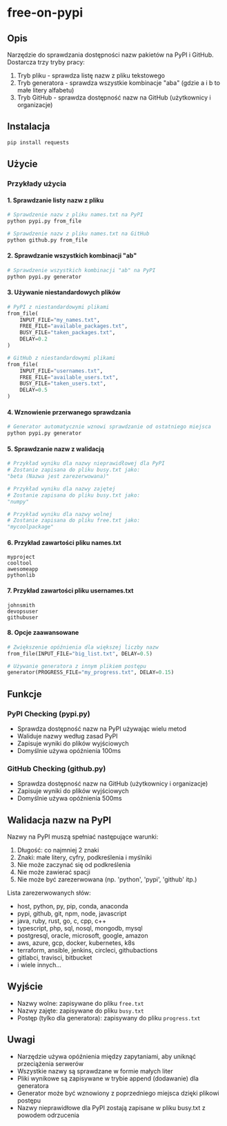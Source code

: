 # free-on-pypi

## Opis
Narzędzie do sprawdzania dostępności nazw pakietów na PyPI i GitHub. Dostarcza trzy tryby pracy:

1. Tryb pliku - sprawdza listę nazw z pliku tekstowego
2. Tryb generatora - sprawdza wszystkie kombinacje "aba" (gdzie a i b to małe litery alfabetu)
3. Tryb GitHub - sprawdza dostępność nazw na GitHub (użytkownicy i organizacje)

## Instalacja

```bash
pip install requests
```

## Użycie

### Przykłady użycia

#### 1. Sprawdzanie listy nazw z pliku
```bash
# Sprawdzenie nazw z pliku names.txt na PyPI
python pypi.py from_file

# Sprawdzenie nazw z pliku names.txt na GitHub
python github.py from_file
```

#### 2. Sprawdzanie wszystkich kombinacji "ab"
```bash
# Sprawdzenie wszystkich kombinacji "ab" na PyPI
python pypi.py generator
```

#### 3. Używanie niestandardowych plików
```python
# PyPI z niestandardowymi plikami
from_file(
    INPUT_FILE="my_names.txt",
    FREE_FILE="available_packages.txt",
    BUSY_FILE="taken_packages.txt",
    DELAY=0.2
)

# GitHub z niestandardowymi plikami
from_file(
    INPUT_FILE="usernames.txt",
    FREE_FILE="available_users.txt",
    BUSY_FILE="taken_users.txt",
    DELAY=0.5
)
```

#### 4. Wznowienie przerwanego sprawdzania
```bash
# Generator automatycznie wznowi sprawdzanie od ostatniego miejsca
python pypi.py generator
```

#### 5. Sprawdzanie nazw z walidacją
```python
# Przykład wyniku dla nazwy nieprawidłowej dla PyPI
# Zostanie zapisana do pliku busy.txt jako:
"beta (Nazwa jest zarezerwowana)"

# Przykład wyniku dla nazwy zajętej
# Zostanie zapisana do pliku busy.txt jako:
"numpy"

# Przykład wyniku dla nazwy wolnej
# Zostanie zapisana do pliku free.txt jako:
"mycoolpackage"
```

#### 6. Przykład zawartości pliku names.txt
```
myproject
cooltool
awesomeapp
pythonlib
```

#### 7. Przykład zawartości pliku usernames.txt
```
johnsmith
devopsuser
githubuser
```

#### 8. Opcje zaawansowane
```python
# Zwiększenie opóźnienia dla większej liczby nazw
from_file(INPUT_FILE="big_list.txt", DELAY=0.5)

# Używanie generatora z innym plikiem postępu
generator(PROGRESS_FILE="my_progress.txt", DELAY=0.15)
```

## Funkcje

### PyPI Checking (pypi.py)
- Sprawdza dostępność nazw na PyPI używając wielu metod
- Waliduje nazwy według zasad PyPI
- Zapisuje wyniki do plików wyjściowych
- Domyślnie używa opóźnienia 100ms

### GitHub Checking (github.py)
- Sprawdza dostępność nazw na GitHub (użytkownicy i organizacje)
- Zapisuje wyniki do plików wyjściowych
- Domyślnie używa opóźnienia 500ms

## Walidacja nazw na PyPI
Nazwy na PyPI muszą spełniać następujące warunki:
1. Długość: co najmniej 2 znaki
2. Znaki: małe litery, cyfry, podkreślenia i myślniki
3. Nie może zaczynać się od podkreślenia
4. Nie może zawierać spacji
5. Nie może być zarezerwowana (np. 'python', 'pypi', 'github' itp.)

Lista zarezerwowanych słów:
- host, python, py, pip, conda, anaconda
- pypi, github, git, npm, node, javascript
- java, ruby, rust, go, c, cpp, c++
- typescript, php, sql, nosql, mongodb, mysql
- postgresql, oracle, microsoft, google, amazon
- aws, azure, gcp, docker, kubernetes, k8s
- terraform, ansible, jenkins, circleci, githubactions
- gitlabci, travisci, bitbucket
- i wiele innych...

## Wyjście
- Nazwy wolne: zapisywane do pliku `free.txt`
- Nazwy zajęte: zapisywane do pliku `busy.txt`
- Postęp (tylko dla generatora): zapisywany do pliku `progress.txt`

## Uwagi
- Narzędzie używa opóźnienia między zapytaniami, aby uniknąć przeciążenia serwerów
- Wszystkie nazwy są sprawdzane w formie małych liter
- Pliki wynikowe są zapisywane w trybie append (dodawanie) dla generatora
- Generator może być wznowiony z poprzedniego miejsca dzięki plikowi postępu
- Nazwy nieprawidłowe dla PyPI zostają zapisane w pliku busy.txt z powodem odrzucenia
